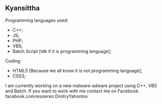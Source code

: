 Kyansittha
-
Programming languages used:
- C++;
- JS;
- PHP;
- VBS;
- Batch Script [Idk if it is programming language];

Coding:
- HTML5 [Because we all know it is not programming language];
- CSS3;

I am currently working on a new malware-adware project using C++, VBS and Batch. If you want to work with me contact me on Facebook: facebook.com/essieren.DmitryYahontov
